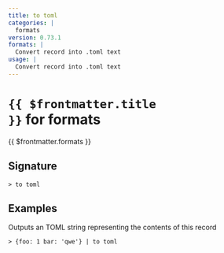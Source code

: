 ```yaml
---
title: to toml
categories: |
  formats
version: 0.73.1
formats: |
  Convert record into .toml text
usage: |
  Convert record into .toml text
---
```


# <code>{{ $frontmatter.title }}</code> for formats

<div class='command-title'>{{ $frontmatter.formats }}</div>

## Signature

```> to toml ```

## Examples

Outputs an TOML string representing the contents of this record
```shell
> {foo: 1 bar: 'qwe'} | to toml
```
